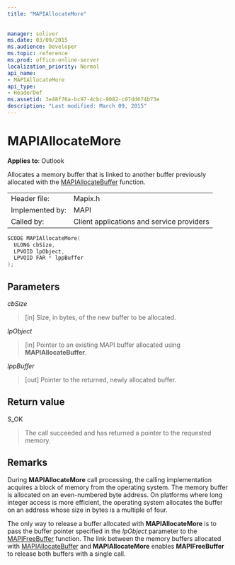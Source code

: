 ```yaml
---
title: "MAPIAllocateMore"
 
 
manager: soliver
ms.date: 03/09/2015
ms.audience: Developer
ms.topic: reference
ms.prod: office-online-server
localization_priority: Normal
api_name:
- MAPIAllocateMore
api_type:
- HeaderDef
ms.assetid: 3e48f76a-bc97-4cbc-9082-c07dd674b73e
description: "Last modified: March 09, 2015"
---
```


# MAPIAllocateMore

  
  
**Applies to**: Outlook 
  
Allocates a memory buffer that is linked to another buffer previously allocated with the [MAPIAllocateBuffer](mapiallocatebuffer.md) function. 
  
|||
|:-----|:-----|
|Header file:  <br/> |Mapix.h  <br/> |
|Implemented by:  <br/> |MAPI  <br/> |
|Called by:  <br/> |Client applications and service providers  <br/> |
   
```cpp
SCODE MAPIAllocateMore(
  ULONG cbSize,
  LPVOID lpObject,
  LPVOID FAR * lppBuffer
);
```

## Parameters

 _cbSize_
  
> [in] Size, in bytes, of the new buffer to be allocated. 
    
 _lpObject_
  
> [in] Pointer to an existing MAPI buffer allocated using **MAPIAllocateBuffer**.
    
 _lppBuffer_
  
> [out] Pointer to the returned, newly allocated buffer.
    
## Return value

S_OK 
  
> The call succeeded and has returned a pointer to the requested memory.
    
## Remarks

During **MAPIAllocateMore** call processing, the calling implementation acquires a block of memory from the operating system. The memory buffer is allocated on an even-numbered byte address. On platforms where long integer access is more efficient, the operating system allocates the buffer on an address whose size in bytes is a multiple of four. 
  
The only way to release a buffer allocated with **MAPIAllocateMore** is to pass the buffer pointer specified in the  _lpObject_ parameter to the [MAPIFreeBuffer](mapifreebuffer.md) function. The link between the memory buffers allocated with [MAPIAllocateBuffer](mapiallocatebuffer.md) and **MAPIAllocateMore** enables **MAPIFreeBuffer** to release both buffers with a single call. 
  

